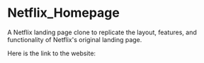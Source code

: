 # Netflix_Homepage

A Netflix landing page clone to replicate the layout, features, and functionality of Netflix's original landing page.

Here is the link to the website: 


